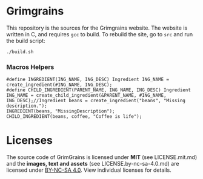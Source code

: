 # Grimgrains

This repository is the sources for the Grimgrains website. The website is written in C, and requires `gcc` to build. To rebuild the site, go to `src` and run the build script:

```
./build.sh
```

### Macros Helpers

```
#define INGREDIENT(ING_NAME, ING_DESC) Ingredient ING_NAME = create_ingredient(#ING_NAME, ING_DESC);
#define CHILD_INGREDIENT(PARENT_NAME, ING_NAME, ING_DESC) Ingredient ING_NAME = create_child_ingredient(&PARENT_NAME, #ING_NAME, ING_DESC);//Ingredient beans = create_ingredient("beans", "Missing description.");
INGREDIENT(beans, "MissingDescription");
CHILD_INGREDIENT(beans, coffee, "Coffee is life");
```
# Licenses

The source code of GrimGrains is licensed under **MIT** (see LICENSE.mit.md) and the **images, text and assets** (see LICENSE.by-nc-sa-4.0.md) are licensed under [BY-NC-SA 4.0](https://creativecommons.org/licenses/by-nc-sa/4.0/). View individual licenses for details.
